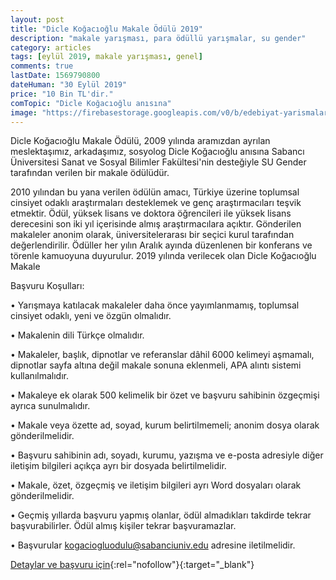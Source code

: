 ```yaml
---
layout: post
title: "Dicle Koğacıoğlu Makale Ödülü 2019"
description: "makale yarışması, para ödüllü yarışmalar, su gender"
category: articles
tags: [eylül 2019, makale yarışması, genel]
comments: true
lastDate: 1569790800
dateHuman: "30 Eylül 2019"
price: "10 Bin TL'dir."
comTopic: "Dicle Koğacıoğlu anısına"
image: "https://firebasestorage.googleapis.com/v0/b/edebiyat-yarismalari.appspot.com/o/dicle-kogacioglu-makale-odulu.jpg?alt=media&token=39d43bc6-36b1-46a8-a78d-8c2a9b166369"
---
```


Dicle Koğacıoğlu Makale Ödülü, 2009 yılında aramızdan ayrılan meslektaşımız, arkadaşımız, sosyolog Dicle Koğacıoğlu anısına Sabancı Üniversitesi Sanat ve Sosyal Bilimler Fakültesi'nin desteğiyle SU Gender tarafından verilen bir makale ödülüdür. 

2010 yılından bu yana verilen ödülün amacı, Türkiye üzerine toplumsal cinsiyet odaklı araştırmaları desteklemek ve genç araştırmacıları teşvik etmektir. Ödül, yüksek lisans ve doktora öğrencileri ile yüksek lisans derecesini son iki yıl içerisinde almış araştırmacılara açıktır. Gönderilen makaleler anonim olarak, üniversitelerarası bir seçici kurul tarafından değerlendirilir. Ödüller her yılın Aralık ayında düzenlenen bir konferans ve törenle kamuoyuna duyurulur. 2019 yılında verilecek olan Dicle Koğacıoğlu Makale 

Başvuru Koşulları:

• Yarışmaya katılacak makaleler daha önce yayımlanmamış, toplumsal cinsiyet odaklı, yeni ve özgün olmalıdır.

• Makalenin dili Türkçe olmalıdır.

• Makaleler, başlık, dipnotlar ve referanslar dâhil 6000 kelimeyi aşmamalı, dipnotlar sayfa altına değil makale sonuna eklenmeli, APA alıntı sistemi kullanılmalıdır. 

• Makaleye ek olarak 500 kelimelik bir özet ve başvuru sahibinin özgeçmişi ayrıca sunulmalıdır.

• Makale veya özette ad, soyad, kurum belirtilmemeli; anonim dosya olarak gönderilmelidir. 

• Başvuru sahibinin adı, soyadı, kurumu, yazışma ve e-posta adresiyle diğer iletişim bilgileri açıkça ayrı bir dosyada belirtilmelidir.

• Makale, özet, özgeçmiş ve iletişim bilgileri ayrı Word dosyaları olarak gönderilmelidir.

• Geçmiş yıllarda başvuru yapmış olanlar, ödül almadıkları takdirde tekrar başvurabilirler. Ödül almış kişiler tekrar başvuramazlar.  

• Başvurular kogaciogluodulu@sabanciuniv.edu adresine iletilmelidir.

[Detaylar ve başvuru için](https://sugender.sabanciuniv.edu/tr/gelecek-etkinlikler/dicle-ko%C4%9Fac%C4%B1o%C4%9Flu-makale-%C3%B6d%C3%BCl%C3%BC-2019?utm_source=edebiyatyarismalari.com&utm_medium=affiliate&utm_campaign=cpc){:rel="nofollow"}{:target="_blank"}

